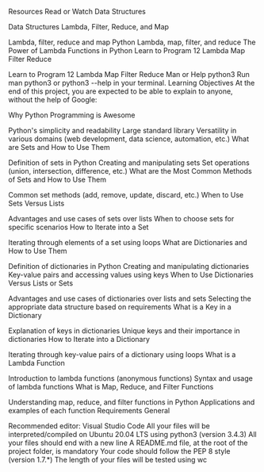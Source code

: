 Resources
Read or Watch
Data Structures

Data Structures
Lambda, Filter, Reduce, and Map

Lambda, filter, reduce and map
Python Lambda, map, filter, and reduce
The Power of Lambda Functions in Python
Learn to Program 12 Lambda Map Filter Reduce

Learn to Program 12 Lambda Map Filter Reduce
Man or Help
python3
Run man python3 or python3 --help in your terminal.
Learning Objectives
At the end of this project, you are expected to be able to explain to anyone, without the help of Google:

Why Python Programming is Awesome

Python's simplicity and readability
Large standard library
Versatility in various domains (web development, data science, automation, etc.)
What are Sets and How to Use Them

Definition of sets in Python
Creating and manipulating sets
Set operations (union, intersection, difference, etc.)
What are the Most Common Methods of Sets and How to Use Them

Common set methods (add, remove, update, discard, etc.)
When to Use Sets Versus Lists

Advantages and use cases of sets over lists
When to choose sets for specific scenarios
How to Iterate into a Set

Iterating through elements of a set using loops
What are Dictionaries and How to Use Them

Definition of dictionaries in Python
Creating and manipulating dictionaries
Key-value pairs and accessing values using keys
When to Use Dictionaries Versus Lists or Sets

Advantages and use cases of dictionaries over lists and sets
Selecting the appropriate data structure based on requirements
What is a Key in a Dictionary

Explanation of keys in dictionaries
Unique keys and their importance in dictionaries
How to Iterate into a Dictionary

Iterating through key-value pairs of a dictionary using loops
What is a Lambda Function

Introduction to lambda functions (anonymous functions)
Syntax and usage of lambda functions
What is Map, Reduce, and Filter Functions

Understanding map, reduce, and filter functions in Python
Applications and examples of each function
Requirements
General

Recommended editor: Visual Studio Code
All your files will be interpreted/compiled on Ubuntu 20.04 LTS using python3 (version 3.4.3)
All your files should end with a new line
A README.md file, at the root of the project folder, is mandatory
Your code should follow the PEP 8 style (version 1.7.*)
The length of your files will be tested using wc